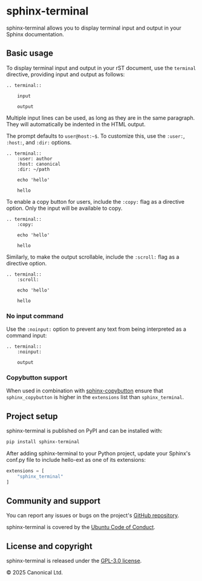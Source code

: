 # sphinx-terminal

sphinx-terminal allows you to display terminal input and output in your Sphinx
documentation.

## Basic usage

To display terminal input and output in your rST document, use the `terminal` directive,
providing input and output as follows:

```
.. terminal::

    input

    output
```

Multiple input lines can be used, as long as they are in the same paragraph.
They will automatically be indented in the HTML output.

The prompt defaults to `user@host:~$`. To customize this, use the `:user:`, `:host:`,
and `:dir:` options.

```
.. terminal::
    :user: author
    :host: canonical
    :dir: ~/path

    echo 'hello'

    hello
```

To enable a copy button for users, include the `:copy:` flag as a directive option.
Only the input will be available to copy.

```
.. terminal::
    :copy:

    echo 'hello'

    hello
```

Similarly, to make the output scrollable, include the `:scroll:` flag as a directive option.

```
.. terminal::
    :scroll:

    echo 'hello'

    hello
```

### No input command

Use the `:noinput:` option to prevent any text from being interpreted as a command input:

```
.. terminal::
    :noinput:

    output
```

### Copybutton support

When used in combination with [sphinx-copybutton](https://github.com/executablebooks/sphinx-copybutton)
ensure that `sphinx_copybutton` is higher in the `extensions` list than
`sphinx_terminal`.

## Project setup

sphinx-terminal is published on PyPI and can be installed with:

```bash
pip install sphinx-terminal
```

After adding sphinx-terminal to your Python project, update your Sphinx's conf.py file
to include hello-ext as one of its extensions:

```python
extensions = [
    "sphinx_terminal"
]
```

## Community and support

You can report any issues or bugs on the project's [GitHub
repository](https://github.com/canonical/sphinx-terminal).

sphinx-terminal is covered by the [Ubuntu Code of
Conduct](https://ubuntu.com/community/ethos/code-of-conduct).

## License and copyright

sphinx-terminal is released under the [GPL-3.0 license](LICENSE).

© 2025 Canonical Ltd.
